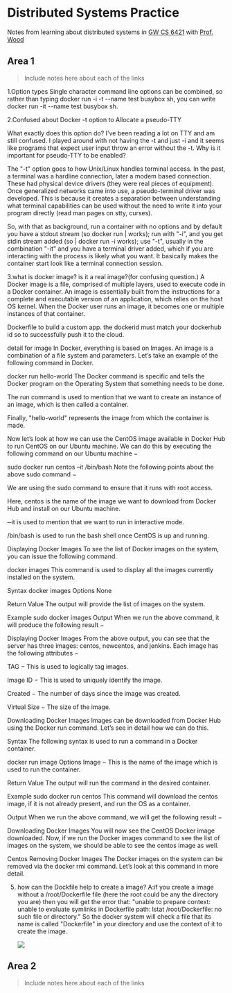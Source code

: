 # Distributed Systems Practice
Notes from learning about distributed systems in [GW CS 6421](https://gwdistsys18.github.io/) with [Prof. Wood](https://faculty.cs.gwu.edu/timwood/)

## Area 1
> Include notes here about each of the links


1.Option types
Single character command line options can be combined, so rather than typing docker run -i -t --name test busybox sh, you can write docker run -it --name test busybox sh.



2.Confused about Docker -t option to Allocate a pseudo-TTY

What exactly does this option do? I've been reading a lot on TTY and am still confused. I played around with not having the -t and just -i and it seems like programs that expect user input throw an error without the -t. Why is it important for pseudo-TTY to be enabled?

The "-t" option goes to how Unix/Linux handles terminal access. In the past, a terminal was a hardline connection, later a modem based connection. These had physical device drivers (they were real pieces of equipment). Once generalized networks came into use, a pseudo-terminal driver was developed. This is because it creates a separation between understanding what terminal capabilities can be used without the need to write it into your program directly (read man pages on stty, curses).

So, with that as background, run a container with no options and by default you have a stdout stream (so docker run | <cmd> works); run with "-i", and you get stdin stream added (so <cmd> | docker run -i works); use "-t", usually in the combination "-it" and you have a terminal driver added, which if you are interacting with the process is likely what you want. It basically makes the container start look like a terminal connection session.



3.what is docker image? is it a real image?(for confusing question.)
A Docker image is a file, comprised of multiple layers, used to execute code in a Docker container. An image is essentially built from the instructions for a complete and executable version of an application, which relies on the host OS kernel. When the Docker user runs an image, it becomes one or multiple instances of that container.

Dockerfile to build a custom app. 
the dockerid must match your dockerhub id so to successfully push it to the cloud.


detail for image
In Docker, everything is based on Images. An image is a combination of a file system and parameters. Let’s take an example of the following command in Docker.

docker run hello-world 
The Docker command is specific and tells the Docker program on the Operating System that something needs to be done.

The run command is used to mention that we want to create an instance of an image, which is then called a container.

Finally, "hello-world" represents the image from which the container is made.

Now let’s look at how we can use the CentOS image available in Docker Hub to run CentOS on our Ubuntu machine. We can do this by executing the following command on our Ubuntu machine −

sudo docker run centos –it /bin/bash
Note the following points about the above sudo command −

We are using the sudo command to ensure that it runs with root access.

Here, centos is the name of the image we want to download from Docker Hub and install on our Ubuntu machine.

─it is used to mention that we want to run in interactive mode.

/bin/bash is used to run the bash shell once CentOS is up and running.

Displaying Docker Images
To see the list of Docker images on the system, you can issue the following command.

docker images
This command is used to display all the images currently installed on the system.

Syntax
docker images 
Options
None

Return Value
The output will provide the list of images on the system.

Example
sudo docker images
Output
When we run the above command, it will produce the following result −

Displaying Docker Images
From the above output, you can see that the server has three images: centos, newcentos, and jenkins. Each image has the following attributes −

TAG − This is used to logically tag images.

Image ID − This is used to uniquely identify the image.

Created − The number of days since the image was created.

Virtual Size − The size of the image.

Downloading Docker Images
Images can be downloaded from Docker Hub using the Docker run command. Let’s see in detail how we can do this.

Syntax
The following syntax is used to run a command in a Docker container.

docker run image 
Options
Image − This is the name of the image which is used to run the container.

Return Value
The output will run the command in the desired container.

Example
sudo docker run centos
This command will download the centos image, if it is not already present, and run the OS as a container.

Output
When we run the above command, we will get the following result −

Downloading Docker Images
You will now see the CentOS Docker image downloaded. Now, if we run the Docker images command to see the list of images on the system, we should be able to see the centos image as well.

Centos
Removing Docker Images
The Docker images on the system can be removed via the docker rmi command. Let’s look at this command in more detail.


5. how can the Dockfile help to create a image?
   A:if you create a image without a /root/Dockerfile  file (here the root could be any the directory you are)
      then you will get the error that:
      "unable to prepare context: unable to evaluate symlinks in Dockerfile path: lstat /root/Dockerfile: no such file or directory." 
      So the docker system will check a file that its name is called "Dockerfile" in your directory and use the context of it to create the image.
      
      <img src="https://training.play-with-docker.com/images/ops-images-dockerfile.svg" > 

## Area 2
> Include notes here about each of the links

